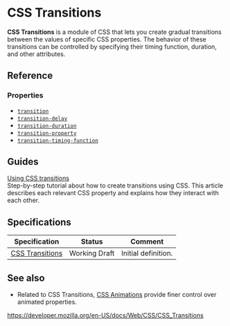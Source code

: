 # CSS Transitions

**CSS Transitions** is a module of CSS that lets you create gradual transitions between the values of specific CSS properties. The behavior of these transitions can be controlled by specifying their timing function, duration, and other attributes.

## Reference

### Properties

- [`transition`](transition)
- [`transition-delay`](transition-delay)
- [`transition-duration`](transition-duration)
- [`transition-property`](transition-property)
- [`transition-timing-function`](transition-timing-function)

## Guides

[Using CSS transitions](css_transitions/using_css_transitions)  
Step-by-step tutorial about how to create transitions using CSS. This article describes each relevant CSS property and explains how they interact with each other.

## Specifications

<table><thead><tr class="header"><th>Specification</th><th>Status</th><th>Comment</th></tr></thead><tbody><tr class="odd"><td><a href="https://drafts.csswg.org/css-transitions/">CSS Transitions</a></td><td><span class="spec-wd">Working Draft</span></td><td>Initial definition.</td></tr></tbody></table>

## See also

- Related to CSS Transitions, [CSS Animations](css_animations) provide finer control over animated properties.

<a href="https://developer.mozilla.org/en-US/docs/Web/CSS/CSS_Transitions" class="_attribution-link">https://developer.mozilla.org/en-US/docs/Web/CSS/CSS_Transitions</a>
